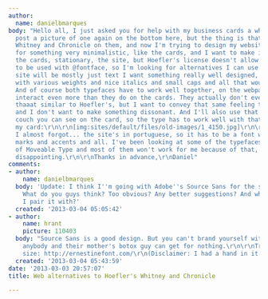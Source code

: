 ```yaml
---
author:
  name: danielbmarques
body: "Hello all, I just asked you for help with my business cards a while ago, I'll
  post a picture of one again on the bottom here, but the thing is that I used Hoefler's
  Whitney and Chronicle on them, and now I'm trying to design my website and I'm going
  for something very minimalistic, like the cards, and I want to make it all consistent,
  the cards, stationary, the site, but Hoefler's license doesn't allow their fonts
  to be used with @fontface, so I'm looking for alternatives I can use. Since the
  site will be mostly just text I want something really well designed, and a family
  with various weights and nice italics and small caps and all that would be great.
  And of course both typefaces have to work well together, on the webpage they'll
  interact even more than they do on the cards. They actually don't even have to be
  thaaat similar to Hoefler's, but I want to convey that same feeling the cards have
  and I don't want to make something dissonant. And I'll also use that same little
  couch you can see on the card, so the type has to work well with that too. Any suggestions?\r\n\r\nHere's
  my card:\r\n\r\n[img:sites/default/files/old-images/1_4150.jpg]\r\n\r\n\r\nAh, and
  I almost forgot... the site's in portuguese, so it has to be a font with diacritic
  marks and accents and all. I've been looking at some of the typefaces from The League
  of Moveable Type and most of them won't work for me because of that, which is very
  disappointing.\r\n\r\nThanks in advance,\r\nDaniel"
comments:
- author:
    name: danielbmarques
  body: 'Update: I think I''m going with Adobe''s Source Sans for the sans-serif.
    What do you guys think? Too obvious? Any better suggestions? And what serif do
    I pair it with?'
  created: '2013-03-04 05:05:42'
- author:
    name: hrant
    picture: 110403
  body: "Source Sans is a good design. But you can't brand yourself with a font that
    anybody and their mother's botox guy can get for nothing.\r\n\r\nTry this on for
    size: http://ernestinefont.com/\r\n(Disclaimer: I had a hand in it.)\r\n\r\nhhp\r\n"
  created: '2013-03-04 05:43:59'
date: '2013-03-03 20:57:07'
title: Web alternatives to Hoefler's Whitney and Chronicle

---
```

